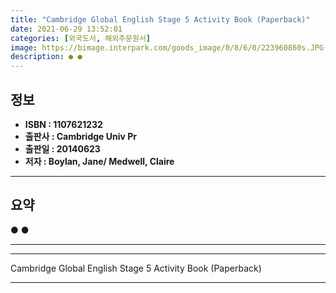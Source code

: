 ```yaml
---
title: "Cambridge Global English Stage 5 Activity Book (Paperback)"
date: 2021-06-29 13:52:01
categories: [외국도서, 해외주문원서]
image: https://bimage.interpark.com/goods_image/0/8/6/0/223960860s.JPG
description: ● ●
---
```


## **정보**

- **ISBN : 1107621232**
- **출판사 : Cambridge Univ Pr**
- **출판일 : 20140623**
- **저자 : Boylan, Jane/ Medwell, Claire**

------



## **요약**

●  ●  

------



------


Cambridge Global English Stage 5 Activity Book (Paperback) 

------



